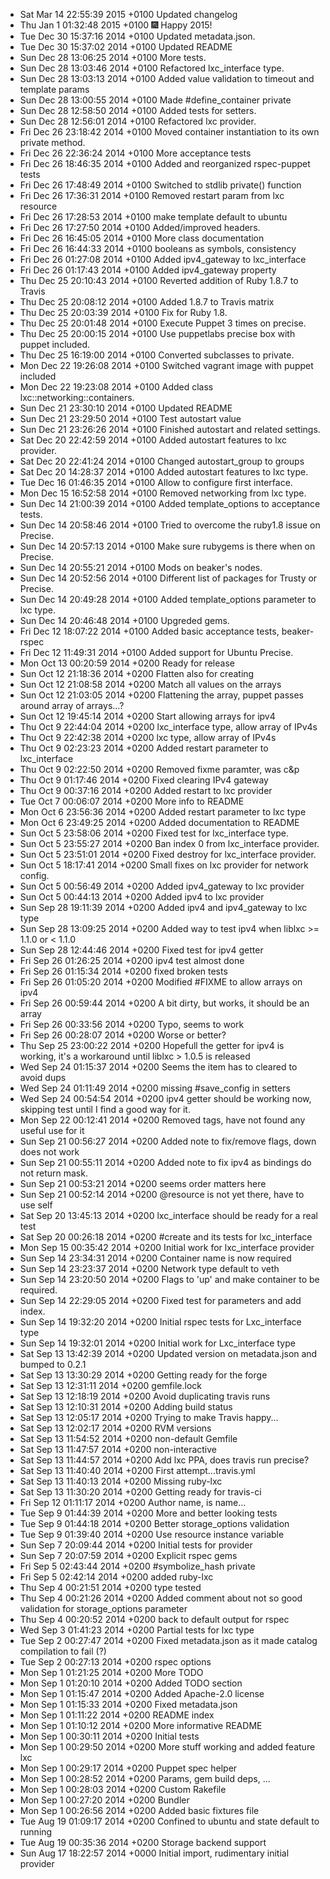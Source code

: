 * Sat Mar 14 22:55:39 2015 +0100 Updated changelog
* Thu Jan 1 01:32:48 2015 +0100 :fireworks: Happy 2015!
* Tue Dec 30 15:37:16 2014 +0100 Updated metadata.json.
* Tue Dec 30 15:37:02 2014 +0100 Updated README
* Sun Dec 28 13:06:25 2014 +0100 More tests.
* Sun Dec 28 13:03:46 2014 +0100 Refactored lxc_interface type.
* Sun Dec 28 13:03:13 2014 +0100 Added value validation to timeout and template params
* Sun Dec 28 13:00:55 2014 +0100 Made #define_container private
* Sun Dec 28 12:58:50 2014 +0100 Added tests for setters.
* Sun Dec 28 12:56:01 2014 +0100 Refactored lxc provider.
* Fri Dec 26 23:18:42 2014 +0100 Moved container instantiation to its own private method.
* Fri Dec 26 22:36:24 2014 +0100 More acceptance tests
* Fri Dec 26 18:46:35 2014 +0100 Added and reorganized rspec-puppet tests
* Fri Dec 26 17:48:49 2014 +0100 Switched to stdlib private() function
* Fri Dec 26 17:36:31 2014 +0100 Removed restart param from lxc resource
* Fri Dec 26 17:28:53 2014 +0100 make template default to ubuntu
* Fri Dec 26 17:27:50 2014 +0100 Added/improved headers.
* Fri Dec 26 16:45:05 2014 +0100 More class documentation
* Fri Dec 26 16:44:33 2014 +0100 booleans as symbols, consistency
* Fri Dec 26 01:27:08 2014 +0100 Added ipv4_gateway to lxc_interface
* Fri Dec 26 01:17:43 2014 +0100 Added ipv4_gateway property
* Thu Dec 25 20:10:43 2014 +0100 Reverted addition of Ruby 1.8.7 to Travis
* Thu Dec 25 20:08:12 2014 +0100 Added 1.8.7 to Travis matrix
* Thu Dec 25 20:03:39 2014 +0100 Fix for Ruby 1.8.
* Thu Dec 25 20:01:48 2014 +0100 Execute Puppet 3 times on precise.
* Thu Dec 25 20:00:15 2014 +0100 Use puppetlabs precise box with puppet included.
* Thu Dec 25 16:19:00 2014 +0100 Converted subclasses to private.
* Mon Dec 22 19:26:08 2014 +0100 Switched vagrant image with puppet included
* Mon Dec 22 19:23:08 2014 +0100 Added class lxc::networking::containers.
* Sun Dec 21 23:30:10 2014 +0100 Updated README
* Sun Dec 21 23:29:50 2014 +0100 Test autostart value
* Sun Dec 21 23:26:26 2014 +0100 Finished autostart and related settings.
* Sat Dec 20 22:42:59 2014 +0100 Added autostart features to lxc provider.
* Sat Dec 20 22:41:24 2014 +0100 Changed autostart_group to groups
* Sat Dec 20 14:28:37 2014 +0100 Added autostart features to lxc type.
* Tue Dec 16 01:46:35 2014 +0100 Allow to configure first interface.
* Mon Dec 15 16:52:58 2014 +0100 Removed networking from lxc type.
* Sun Dec 14 21:00:39 2014 +0100 Added template_options to acceptance tests.
* Sun Dec 14 20:58:46 2014 +0100 Tried to overcome the ruby1.8 issue on Precise.
* Sun Dec 14 20:57:13 2014 +0100 Make sure rubygems is there when on Precise.
* Sun Dec 14 20:55:21 2014 +0100 Mods on beaker's nodes.
* Sun Dec 14 20:52:56 2014 +0100 Different list of packages for Trusty or Precise.
* Sun Dec 14 20:49:28 2014 +0100 Added template_options parameter to lxc type.
* Sun Dec 14 20:46:48 2014 +0100 Upgreded gems.
* Fri Dec 12 18:07:22 2014 +0100 Added basic acceptance tests, beaker-rspec
* Fri Dec 12 11:49:31 2014 +0100 Added support for Ubuntu Precise.
* Mon Oct 13 00:20:59 2014 +0200 Ready for release
* Sun Oct 12 21:18:36 2014 +0200 Flatten also for creating
* Sun Oct 12 21:08:58 2014 +0200 Match all values on the arrays
* Sun Oct 12 21:03:05 2014 +0200 Flattening the array, puppet passes around array of arrays...?
* Sun Oct 12 19:45:14 2014 +0200 Start allowing arrays for ipv4
* Thu Oct 9 22:44:04 2014 +0200 lxc_interface type, allow array of IPv4s
* Thu Oct 9 22:42:38 2014 +0200 lxc type, allow array of IPv4s
* Thu Oct 9 02:23:23 2014 +0200 Added restart parameter to lxc_interface
* Thu Oct 9 02:22:50 2014 +0200 Removed fixme paramter, was c&p
* Thu Oct 9 01:17:46 2014 +0200 Fixed clearing IPv4 gateway
* Thu Oct 9 00:37:16 2014 +0200 Added restart to lxc provider
* Tue Oct 7 00:06:07 2014 +0200 More info to README
* Mon Oct 6 23:56:36 2014 +0200 Added restart parameter to lxc type
* Mon Oct 6 23:49:25 2014 +0200 Added documentation to README
* Sun Oct 5 23:58:06 2014 +0200 Fixed test for lxc_interface type.
* Sun Oct 5 23:55:27 2014 +0200 Ban index 0 from lxc_interface provider.
* Sun Oct 5 23:51:01 2014 +0200 Fixed destroy for lxc_interface provider.
* Sun Oct 5 18:17:41 2014 +0200 Small fixes on lxc provider for network config.
* Sun Oct 5 00:56:49 2014 +0200 Added ipv4_gateway to lxc provider
* Sun Oct 5 00:44:13 2014 +0200 Added ipv4 to lxc provider
* Sun Sep 28 19:11:39 2014 +0200 Added ipv4 and ipv4_gateway to lxc type
* Sun Sep 28 13:09:25 2014 +0200 Added way to test ipv4 when liblxc >= 1.1.0 or < 1.1.0
* Sun Sep 28 12:44:46 2014 +0200 Fixed test for ipv4 getter
* Fri Sep 26 01:26:25 2014 +0200 ipv4 test almost done
* Fri Sep 26 01:15:34 2014 +0200 fixed broken tests
* Fri Sep 26 01:05:20 2014 +0200 Modified #FIXME to allow arrays on ipv4
* Fri Sep 26 00:59:44 2014 +0200 A bit dirty, but works, it should be an array
* Fri Sep 26 00:33:56 2014 +0200 Typo, seems to work
* Fri Sep 26 00:28:07 2014 +0200 Worse or better?
* Thu Sep 25 23:00:22 2014 +0200 Hopefull the getter for ipv4 is working, it's a workaround until liblxc > 1.0.5 is released
* Wed Sep 24 01:15:37 2014 +0200 Seems the item has to cleared to avoid dups
* Wed Sep 24 01:11:49 2014 +0200 missing #save_config in setters
* Wed Sep 24 00:54:54 2014 +0200 ipv4 getter should be working now, skipping test until I find a good way for it.
* Mon Sep 22 00:12:41 2014 +0200 Removed tags, have not found any useful use for it
* Sun Sep 21 00:56:27 2014 +0200 Added note to fix/remove flags, down does not work
* Sun Sep 21 00:55:11 2014 +0200 Added note to fix ipv4 as bindings do not return mask.
* Sun Sep 21 00:53:21 2014 +0200 seems order matters here
* Sun Sep 21 00:52:14 2014 +0200 @resource is not yet there, have to use self
* Sat Sep 20 13:45:13 2014 +0200 lxc_interface should be ready for a real test
* Sat Sep 20 00:26:18 2014 +0200 #create and its tests for lxc_interface
* Mon Sep 15 00:35:42 2014 +0200 Initial work for lxc_interface provider
* Sun Sep 14 23:34:31 2014 +0200 Container name is now required
* Sun Sep 14 23:23:37 2014 +0200 Network type default to veth
* Sun Sep 14 23:20:50 2014 +0200 Flags to 'up' and make container to be required.
* Sun Sep 14 22:29:05 2014 +0200 Fixed test for parameters and add index.
* Sun Sep 14 19:32:20 2014 +0200 Initial rspec tests for Lxc_interface type
* Sun Sep 14 19:32:01 2014 +0200 Initial work for Lxc_interface type
* Sat Sep 13 13:42:39 2014 +0200 Updated version on metadata.json and bumped to 0.2.1
* Sat Sep 13 13:30:29 2014 +0200 Getting ready for the forge
* Sat Sep 13 12:31:11 2014 +0200 gemfile.lock
* Sat Sep 13 12:18:19 2014 +0200 Avoid duplicating travis runs
* Sat Sep 13 12:10:31 2014 +0200 Adding build status
* Sat Sep 13 12:05:17 2014 +0200 Trying to make Travis happy...
* Sat Sep 13 12:02:17 2014 +0200 RVM versions
* Sat Sep 13 11:54:52 2014 +0200 non-default Gemfile
* Sat Sep 13 11:47:57 2014 +0200 non-interactive
* Sat Sep 13 11:44:57 2014 +0200 Add lxc PPA, does travis run precise?
* Sat Sep 13 11:40:40 2014 +0200 First attempt...travis.yml
* Sat Sep 13 11:40:13 2014 +0200 Missing ruby-lxc
* Sat Sep 13 11:30:20 2014 +0200 Getting ready for travis-ci
* Fri Sep 12 01:11:17 2014 +0200 Author name, is name...
* Tue Sep 9 01:44:39 2014 +0200 More and better looking tests
* Tue Sep 9 01:44:18 2014 +0200 Better storage_options validation
* Tue Sep 9 01:39:40 2014 +0200 Use resource instance variable
* Sun Sep 7 20:09:44 2014 +0200 Initial tests for provider
* Sun Sep 7 20:07:59 2014 +0200 Explicit rspec gems
* Fri Sep 5 02:43:44 2014 +0200 #symbolize_hash private
* Fri Sep 5 02:42:14 2014 +0200 added ruby-lxc
* Thu Sep 4 00:21:51 2014 +0200 type tested
* Thu Sep 4 00:21:26 2014 +0200 Added comment about not so good validation for storage_options parameter
* Thu Sep 4 00:20:52 2014 +0200 back to default output for rspec
* Wed Sep 3 01:41:23 2014 +0200 Partial tests for lxc type
* Tue Sep 2 00:27:47 2014 +0200 Fixed metadata.json as it made catalog compilation to fail (?)
* Tue Sep 2 00:27:13 2014 +0200 rspec options
* Mon Sep 1 01:21:25 2014 +0200 More TODO
* Mon Sep 1 01:20:10 2014 +0200 Added TODO section
* Mon Sep 1 01:15:47 2014 +0200 Added Apache-2.0 license
* Mon Sep 1 01:15:33 2014 +0200 Fixed metadata.json
* Mon Sep 1 01:11:22 2014 +0200 README index
* Mon Sep 1 01:10:12 2014 +0200 More informative README
* Mon Sep 1 00:30:11 2014 +0200 Initial tests
* Mon Sep 1 00:29:50 2014 +0200 More stuff working and added feature lxc
* Mon Sep 1 00:29:17 2014 +0200 Puppet spec helper
* Mon Sep 1 00:28:52 2014 +0200 Params, gem build deps, ...
* Mon Sep 1 00:28:03 2014 +0200 Custom Rakefile
* Mon Sep 1 00:27:20 2014 +0200 Bundler
* Mon Sep 1 00:26:56 2014 +0200 Added basic fixtures file
* Tue Aug 19 01:09:17 2014 +0200 Confined to ubuntu and state default to running
* Tue Aug 19 00:35:36 2014 +0200 Storage backend support
* Sun Aug 17 18:22:57 2014 +0000 Initial import, rudimentary initial provider
